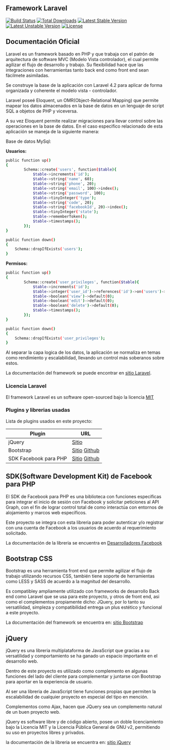 ## Framework Laravel 

[![Build Status](https://travis-ci.org/laravel/framework.svg)](https://travis-ci.org/laravel/framework)
[![Total Downloads](https://poser.pugx.org/laravel/framework/downloads.svg)](https://packagist.org/packages/laravel/framework)
[![Latest Stable Version](https://poser.pugx.org/laravel/framework/v/stable.svg)](https://packagist.org/packages/laravel/framework)
[![Latest Unstable Version](https://poser.pugx.org/laravel/framework/v/unstable.svg)](https://packagist.org/packages/laravel/framework)
[![License](https://poser.pugx.org/laravel/framework/license.svg)](https://packagist.org/packages/laravel/framework)

## Documentación Oficial

Laravel es un framework basado en PHP y que trabaja con el patrón de arquitectura de software MVC (Modelo Vista controlador), el cual permite agilizar el flujo de desarrollo y trabajo. Su flexibilidad hace que las integraciones con herramientas tanto back end como front end sean fácilmete asimiladas.   

Se construye la base de la aplicación con Laravel 4.2 para aplicar de forma organizada y coherente el modelo vista - controlador.

Laravel poseé Eloquent, un OMR(Object-Relational Mapping) que permite mapear los datos almacenados en la base de datos en un lenguaje de script SQL a objetos de PHP y viceversa.

A su vez Eloquent permite realizar migraciones para llevar control sobre las operaciones en la base de datos. En el caso especifico relacionado de esta aplicación se maneja de la siguiente manera:

​Base de datos MySql:

**Usuarios:**
```sh
public function up()
{
		Schema::create('users', function($table){
			$table->increments('id');
			$table->string('name', 60);
			$table->string('phone', 20);
			$table->string('email', 100)->index();
			$table->string('password', 100);
			$table->tinyInteger('type');
			$table->string('code', 20);
			$table->string('facebookId', 20)->index();
			$table->tinyInteger('state');
			$table->rememberToken();
			$table->timestamps();
		});
}

public function down()
{
	Schema::dropIfExists('users');
}
```

​**Permisos:**
```sh
public function up()
{
		Schema::create('user_privileges', function($table){
			$table->increments('id');
			$table->integer('user_id')->references('id')->on('users')->onDelete('cascade');
			$table->boolean('view')->default(0);
			$table->boolean('edit')->default(0);
			$table->boolean('delete')->default(0);
			$table->timestamps();
		});
}

public function down()
{
	Schema::dropIfExists('user_privileges');
}
```

Al separar la capa logica de los datos, la aplicación se normaliza en temas como rendimiento y escalabilidad, llevando un control más soberanos sobre estos.

La documentación del framework se puede encontrar en [sitio Laravel](http://laravel.com/docs/4.2).

### Licencia Laravel

El framework Laravel es un software open-sourced bajo la licencia [MIT](http://opensource.org/licenses/MIT)

### Plugins y librerias usadas

Lista de plugins usados en este proyecto:

| Plugin | URL |
| ------ | ------ |
| jQuery | [Sitio](https://jquery.com/) |
| Bootstrap | [Sitio](http://getbootstrap.com/) [Github](https://github.com/twbs/bootstrap) |
| SDK Facebook para PHP | [Sitio](https://developers.facebook.com/docs/reference/php) [Github](https://github.com/facebook/php-graph-sdk) |

## SDK(Software Development Kit) de Facebook para PHP

El SDK de Facebook para PHP es una biblioteca con funciones especificas para integrar el inicio de sesión con Facebook y solicitar peticiones al API Graph, con el fin de lograr control total de como interactúa con entornos de alojamiento y marcos web específicos.

Este proyecto se integra con esta libreria para poder autenticar y/o registrar con una cuenta de Facebook a los usuarios de acuerdo al requerimiento solicitado.

La documentación de la libreria se encuentra en [Desarrolladores Facebook](https://developers.facebook.com/docs/reference/php)

## Bootstrap CSS

Bootstrap es una herramienta front end que permite agilizar el flujo de trabajo utilizando recursos CSS, también tiene soporte de herramientas como LESS y SASS de acuerdo a la magnitud del desarrollo.

Es compatibley ampliamente utilizado con frameworks de desarrollo Back end como Laravel que se usa para este proyecto, y otros de front end, asi como el complementos propiamente dicho: JQuery, por lo tanto su versatilidad, simpleza y compatibilidad entrega un plus estético y funcional a este proyecto.

La documentación del framework se encuentra en: [sitio Bootstrap](http://getbootstrap.com/)

## jQuery

jQuery es una libreria multiplataforma de JavaScript que gracias a su versatilidad y comportamiento se ha ganado un espacio importante en el desarrollo web.

Dentro de este proyecto es utilizado como complemento en algunas funciones del lado del cliente para complementar y juntarse con Bootstrap para aportar en la experiencia de usuario.

Al ser una libreria de JavaScript tiene funciones propias que permiten la escalabilidad de cualquier proyecto en especial del tipo en mención.

Complementos como Ajax, hacen que JQuery sea un complemento natural de un buen proyecto web.

jQuery es software libre y de código abierto, posee un doble licenciamiento bajo la Licencia MIT y la Licencia Pública General de GNU v2, permitiendo su uso en proyectos libres y privados.

la documentación de la libreria se encuentra en: [sitio jQuery](https://jquery.com/)